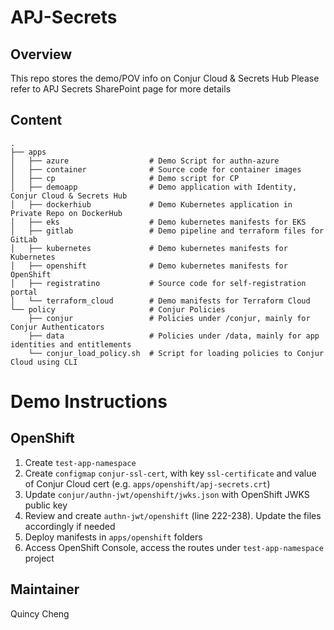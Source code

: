 # APJ-Secrets

## Overview

This repo stores the demo/POV info on Conjur Cloud & Secrets Hub
Please refer to APJ Secrets SharePoint page for more details

## Content
    .
    ├── apps
    │   ├── azure                  # Demo Script for authn-azure 
    │   ├── container              # Source code for container images
    │   ├── cp                     # Demo script for CP
    │   ├── demoapp                # Demo application with Identity, Conjur Cloud & Secrets Hub
    │   ├── dockerhiub             # Demo Kubernetes application in Private Repo on DockerHub 
    │   ├── eks                    # Demo kubernetes manifests for EKS
    │   ├── gitlab                 # Demo pipeline and terraform files for GitLab
    │   ├── kubernetes             # Demo kubernetes manifests for Kubernetes
    │   ├── openshift              # Demo kubernetes manifests for OpenShift
    │   ├── registratino           # Source code for self-registration portal     
    │   └── terraform_cloud        # Demo manifests for Terraform Cloud 
    └── policy                     # Conjur Policies
        ├── conjur                 # Policies under /conjur, mainly for Conjur Authenticators
        ├── data                   # Policies under /data, mainly for app identities and entitlements
        └── conjur_load_policy.sh  # Script for loading policies to Conjur Cloud using CLI
    
# Demo Instructions
## OpenShift
1. Create `test-app-namespace`
2. Create `configmap` `conjur-ssl-cert`, with key `ssl-certificate` and value of Conjur Cloud cert (e.g. `apps/openshift/apj-secrets.crt`)
3. Update `conjur/authn-jwt/openshift/jwks.json` with OpenShift JWKS public key
4. Review and create `authn-jwt/openshift` (line 222-238).  Update the files accordingly if needed
5. Deploy manifests in `apps/openshift` folders
6. Access OpenShift Console, access the routes under `test-app-namespace` project
   
## Maintainer
Quincy Cheng
